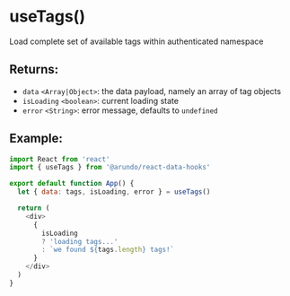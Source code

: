 # useTags()

Load complete set of available tags within authenticated namespace

## Returns:
- `data` `<Array|Object>`: the data payload, namely an array of tag objects
- `isLoading` `<boolean>`: current loading state
- `error` `<String>`: error message, defaults to `undefined`

## Example:

```js
import React from 'react'
import { useTags } from '@arundo/react-data-hooks'

export default function App() {
  let { data: tags, isLoading, error } = useTags()

  return (
    <div>
      {
        isLoading
        ? 'loading tags...'
        : `we found ${tags.length} tags!`
      }
    </div>
  )
}
```
